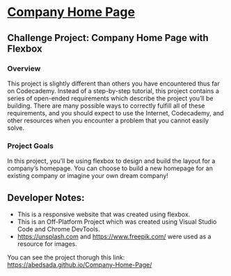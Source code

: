 # [Company Home Page](https://www.codecademy.com/paths/front-end-engineer-career-path/tracks/fecp-22-making-a-website-responsive/modules/wdcp-22-company-home-page/projects/company-page-with-flexbox)

## Challenge Project: Company Home Page with Flexbox

### Overview
This project is slightly different than others you have encountered thus far on Codecademy. Instead of a step-by-step tutorial, this project contains a series of open-ended requirements which describe the project you’ll be building. There are many possible ways to correctly fulfill all of these requirements, and you should expect to use the Internet, Codecademy, and other resources when you encounter a problem that you cannot easily solve.

### Project Goals
In this project, you’ll be using flexbox to design and build the layout for a company’s homepage. You can choose to build a new homepage for an existing company or imagine your own dream company!

## Developer Notes:

* This is a responsive website that was created using flexbox.
* This is an Off-Platform Project which was created using Visual Studio Code and Chrome DevTools.
* https://unsplash.com and https://www.freepik.com/ were used as a resource for images.

You can see the project thorugh this link: https://abedsada.github.io/Company-Home-Page/
